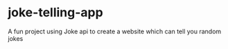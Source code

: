 # joke-telling-app
A fun project using Joke api to create a website which can tell you random jokes
